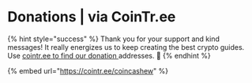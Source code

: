 # Donations | via CoinTr.ee

{% hint style="success" %}
Thank you for your support and kind messages! It really energizes us to keep creating the best crypto guides. Use [cointr.ee to find our donation ](https://cointr.ee/coincashew)addresses. :pray: 
{% endhint %}

{% embed url="https://cointr.ee/coincashew" %}
